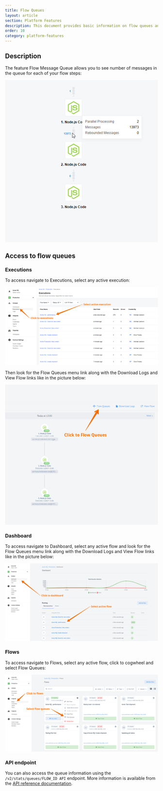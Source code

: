 ```yaml
---
title: Flow Queues
layout: article
section: Platform Features
description: This document provides basic information on flow queues and how to use them.
order: 10
category: platform-features
---
```


## Description

The feature Flow Message Queue allows you to see number of messages in the queue for each of your flow steps:

![Flow Queues](/assets/img/getting-started/flow-queues/flow-queues.png)

## Access to flow queues

### Executions

To access navigate to Executions, select any active execution:

![Executions](/assets/img/getting-started/flow-queues/executions.png)

Then look for the Flow Queues menu link along with the Download Logs and View Flow links like in the picture below:

![Executions](/assets/img/getting-started/flow-queues/executions-flow-queues.png)

### Dashboard

To access navigate to Dashboard, select any active flow and look for the Flow Queues menu link along with the Download Logs and View Flow links like in the picture below:

![Dashboard](/assets/img/getting-started/flow-queues/dashboard.png)

### Flows

To access navigate to Flows, select any active flow, click to cogwheel and select Flow Queues:

![Flows](/assets/img/getting-started/flow-queues/flows.png)

### API endpoint

You can also access the queue information using the `/v2/stats/queues/FLOW_ID API` endpoint. More information is available from the [API reference documentation](https://api.elastic.io/docs/v2/#stats).
